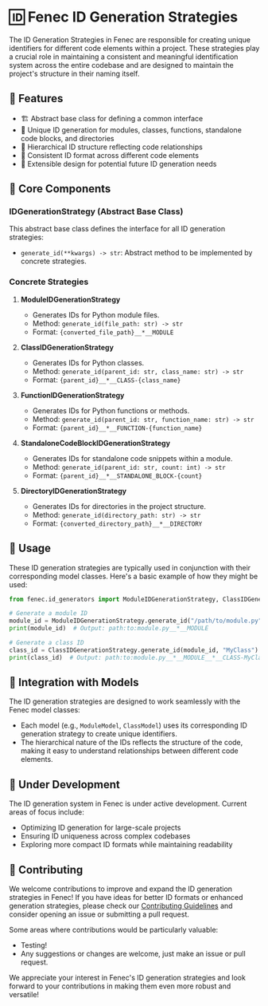 # 🆔 Fenec ID Generation Strategies

The ID Generation Strategies in Fenec are responsible for creating unique identifiers for different code elements within a project. These strategies play a crucial role in maintaining a consistent and meaningful identification system across the entire codebase and are designed to maintain the project's structure in their naming itself.

## 🌟 Features

-   🏗️ Abstract base class for defining a common interface
-   🔢 Unique ID generation for modules, classes, functions, standalone code blocks, and directories
-   🔗 Hierarchical ID structure reflecting code relationships
-   🔄 Consistent ID format across different code elements
-   🧩 Extensible design for potential future ID generation needs

## 🧩 Core Components

### IDGenerationStrategy (Abstract Base Class)

This abstract base class defines the interface for all ID generation strategies:

-   `generate_id(**kwargs) -> str`: Abstract method to be implemented by concrete strategies.

### Concrete Strategies

1. **ModuleIDGenerationStrategy**

    - Generates IDs for Python module files.
    - Method: `generate_id(file_path: str) -> str`
    - Format: `{converted_file_path}__*__MODULE`

2. **ClassIDGenerationStrategy**

    - Generates IDs for Python classes.
    - Method: `generate_id(parent_id: str, class_name: str) -> str`
    - Format: `{parent_id}__*__CLASS-{class_name}`

3. **FunctionIDGenerationStrategy**

    - Generates IDs for Python functions or methods.
    - Method: `generate_id(parent_id: str, function_name: str) -> str`
    - Format: `{parent_id}__*__FUNCTION-{function_name}`

4. **StandaloneCodeBlockIDGenerationStrategy**

    - Generates IDs for standalone code snippets within a module.
    - Method: `generate_id(parent_id: str, count: int) -> str`
    - Format: `{parent_id}__*__STANDALONE_BLOCK-{count}`

5. **DirectoryIDGenerationStrategy**
    - Generates IDs for directories in the project structure.
    - Method: `generate_id(directory_path: str) -> str`
    - Format: `{converted_directory_path}__*__DIRECTORY`

## 🚀 Usage

These ID generation strategies are typically used in conjunction with their corresponding model classes. Here's a basic example of how they might be used:

```python
from fenec.id_generators import ModuleIDGenerationStrategy, ClassIDGenerationStrategy

# Generate a module ID
module_id = ModuleIDGenerationStrategy.generate_id("/path/to/module.py")
print(module_id)  # Output: path:to:module.py__*__MODULE

# Generate a class ID
class_id = ClassIDGenerationStrategy.generate_id(module_id, "MyClass")
print(class_id)  # Output: path:to:module.py__*__MODULE__*__CLASS-MyClass
```

## 🔄 Integration with Models

The ID generation strategies are designed to work seamlessly with the Fenec model classes:

-   Each model (e.g., `ModuleModel`, `ClassModel`) uses its corresponding ID generation strategy to create unique identifiers.
-   The hierarchical nature of the IDs reflects the structure of the code, making it easy to understand relationships between different code elements.

## 🚧 Under Development

The ID generation system in Fenec is under active development. Current areas of focus include:

-   Optimizing ID generation for large-scale projects
-   Ensuring ID uniqueness across complex codebases
-   Exploring more compact ID formats while maintaining readability

## 🤝 Contributing

We welcome contributions to improve and expand the ID generation strategies in Fenec! If you have ideas for better ID formats or enhanced generation strategies, please check our [Contributing Guidelines](../../CONTRIBUTING.md) and consider opening an issue or submitting a pull request.

Some areas where contributions would be particularly valuable:

-   Testing!
-   Any suggestions or changes are welcome, just make an issue or pull request.

We appreciate your interest in Fenec's ID generation strategies and look forward to your contributions in making them even more robust and versatile!
